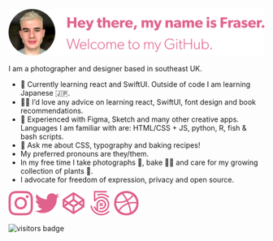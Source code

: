 [![Hey there, my name is Fraser. Welcome to my GitHub.][banner]][mysite]

I am a photographer and designer based in southeast UK.

- 🌱 Currently learning react and SwiftUI. Outside of code I am learning Japanese 🇯🇵.
- 🙋‍♂️ I’d love any advice on learning react, SwiftUI, font design and book recommendations.
- 💪 Experienced with Figma, Sketch and many other creative apps. Languages I am familiar with are: HTML/CSS + JS, python, R, fish & bash scripts.
- 💬 Ask me about CSS, typography and baking recipes!
- My preferred pronouns are they/them.
- In my free time I take photographs 📸, bake 🧑‍🍳 and care for my growing collection of plants 🌴.
- I advocate for freedom of expression, privacy and open source.

[![Instagram link](./icons/ig.svg)][ig]
[![Twitter link](./icons/twitter.svg)][twitter]
[![Codepen link](./icons/cp.svg)][cp]
[![500px link](./icons/500px.svg)][500px]
[![Dribbble link](./icons/dribbble.svg)][dribbble]

![visitors badge][visitorBadge]

<!-- Links -->
[banner]: banner.svg "Profile banner"
[mySite]: https://frsr.me "My personal website"

[visitorBadge]: https://visitor-badge.glitch.me/badge?page_id=fraserembrey.me
[ig]: http://instagram.com/fraserembrey "My Instagram"
[cp]: http://codepen.io/frsr "My Codepen"
[twitter]: http://twitter.com/fraserembrey "My Twitter"
[500px]: https://500px.com/p/fraserembrey?view=photos "My 500px photos"
[dribbble]: https://dribbble.com/frsr "My Dribbble profile"
